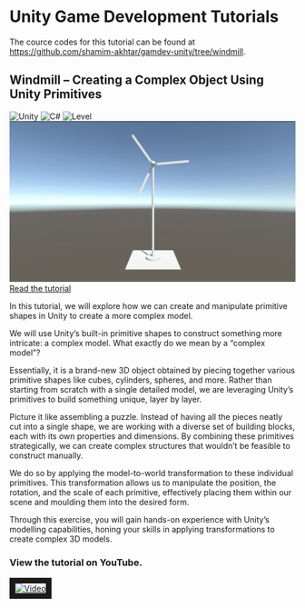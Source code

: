 # Unity Game Development Tutorials
The cource codes for this tutorial can be found at https://github.com/shamim-akhtar/gamdev-unity/tree/windmill.
## Windmill – Creating a Complex Object Using Unity Primitives
![Unity](https://img.shields.io/badge/Unity-2022.3.24f1-green?style=for-the-badge) ![C#](https://img.shields.io/badge/%20-C%23-blue?style=for-the-badge) ![Level](https://img.shields.io/badge/Beginner-8A2BE2?style=for-the-badge)
[![Featured Image](https://github.com/shamim-akhtar/gamdev-unity/blob/main/Windmill.png)](https://faramira.com/windmill-creating-a-complex-object-using-unity-primitives/)
[Read the tutorial](https://faramira.com/windmill-creating-a-complex-object-using-unity-primitives/)

In this tutorial, we will explore how we can create and manipulate primitive shapes in Unity to create a more complex model.

We will use Unity’s built-in primitive shapes to construct something more intricate: a complex model. What exactly do we mean by a “complex model”? 

Essentially, it is a brand-new 3D object obtained by piecing together various primitive shapes like cubes, cylinders, spheres, and more. Rather than starting from scratch with a single detailed model, we are leveraging Unity’s primitives to build something unique, layer by layer.

Picture it like assembling a puzzle. Instead of having all the pieces neatly cut into a single shape, we are working with a diverse set of building blocks, each with its own properties and dimensions. By combining these primitives strategically, we can create complex structures that wouldn’t be feasible to construct manually.

We do so by applying the model-to-world transformation to these individual primitives. This transformation allows us to manipulate the position, the rotation, and the scale of each primitive, effectively placing them within our scene and moulding them into the desired form.

Through this exercise, you will gain hands-on experience with Unity’s modelling capabilities, honing your skills in applying transformations to create complex 3D models.

### View the tutorial on YouTube.

<a href="http://www.youtube.com/watch?feature=player_embedded&v=o3l13L-Hn6Y
" target="_blank"><img src="http://img.youtube.com/vi/o3l13L-Hn6Y/0.jpg" 
alt="Video" border="10" /></a>
